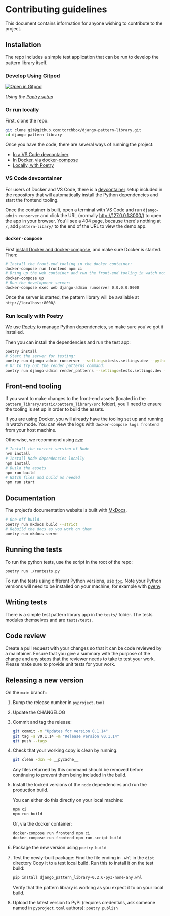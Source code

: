 # Contributing guidelines

This document contains information for anyone wishing to contribute to the project.


## Installation

The repo includes a simple test application that can be run to develop the pattern library itself.

### Develop Using Gitpod

[![Open in Gitpod](https://gitpod.io/button/open-in-gitpod.svg)](https://gitpod.io/#https://github.com/torchbox/django-pattern-library) 

*Using the [Poetry setup](#run-locally-with-poetry)* 

### Or run locally

First, clone the repo:

```sh
git clone git@github.com:torchbox/django-pattern-library.git
cd django-pattern-library
```

Once you have the code, there are several ways of running the project:

- [In a VS Code devcontainer](#vs-code-devcontainer)
- [In Docker, via docker-compose](#docker-compose)
- [Locally, with Poetry](#run-locally-with-poetry)

### VS Code devcontainer

For users of Docker and VS Code, there is a [devcontainer](https://code.visualstudio.com/docs/remote/containers) setup included in the repository
that will automatically install the Python dependencies and start the frontend tooling.

Once the container is built, open a terminal with VS Code and run `django-admin runserver` and click the URL (normally http://127.0.0.1:8000/) to open the app in your browser. You'll see a 404 page, because there's nothing at `/`, add `pattern-libary/` to the end of the URL to view the demo app.

### `docker-compose`

First [install Docker and docker-compose](https://docs.docker.com/compose/install/), and make sure Docker is started. Then:

```sh
# Install the front-end tooling in the docker container:
docker-compose run frontend npm ci
# Bring up the web container and run the front-end tooling in watch mode:
docker-compose up
# Run the development server:
docker-compose exec web django-admin runserver 0.0.0.0:8000
```

Once the server is started, the pattern library will be available at `http://localhost:8000/`.

### Run locally with Poetry

We use [Poetry](https://python-poetry.org/docs/) to manage Python dependencies, so make sure you've got it installed.

Then you can install the dependencies and run the test app:

```sh
poetry install
# Start the server for testing:
poetry run django-admin runserver --settings=tests.settings.dev --pythonpath=.
# Or to try out the render_patterns command:
poetry run django-admin render_patterns --settings=tests.settings.dev --pythonpath=. --dry-run --verbosity 2
```

## Front-end tooling

If you want to make changes to the front-end assets (located in the `pattern_library/static/pattern_library/src` folder), you'll need to ensure the tooling is set up in order to build the assets.

If you are using Docker, you will already have the tooling set up and running in watch mode. You can view the logs with `docker-compose logs frontend` from your host machine.

Otherwise, we recommend using [`nvm`](https://github.com/nvm-sh/nvm):

```sh
# Install the correct version of Node
nvm install
# Install Node dependencies locally
npm install
# Build the assets
npm run build
# Watch files and build as needed
npm run start
```

## Documentation

The project’s documentation website is built with [MkDocs](https://www.mkdocs.org/).

```sh
# One-off build.
poetry run mkdocs build --strict
# Rebuild the docs as you work on them
poetry run mkdocs serve
```

## Running the tests

To run the python tests, use the script in the root of the repo:

```sh
poetry run ./runtests.py
```

To run the tests using different Python versions, use [`tox`](https://tox.readthedocs.io/). Note your Python versions will need to be installed on your machine, for example with [pyenv](https://github.com/pyenv/pyenv).

## Writing tests

There is a simple test pattern library app in the `tests/` folder. The tests modules themselves and are `tests/tests`.

## Code review

Create a pull request with your changes so that it can be code reviewed by a maintainer. Ensure that you give a summary with the purpose of the change and any steps that the reviewer needs to take to test your work. Please make sure to provide unit tests for your work.

## Releasing a new version

On the `main` branch:

1. Bump the release number in `pyproject.toml`
2. Update the CHANGELOG
3. Commit and tag the release:
   ```sh
   git commit -m "Updates for version 0.1.14"
   git tag -a v0.1.14 -m "Release version v0.1.14"
   git push --tags
   ```
4. Check that your working copy is clean by running:
   ```sh
   git clean -dxn -e __pycache__
   ```
   Any files returned by this command should be removed before continuing to prevent them being included in the build.
5. Install the locked versions of the `node` dependencies and run the production build.

   You can either do this directly on your local machine:

   ```sh
   npm ci
   npm run build
   ```

   Or, via the docker container:

   ```sh
   docker-compose run frontend npm ci
   docker-compose run frontend npm run-script build
   ```

6. Package the new version using `poetry build`

7. Test the newly-built package:
   Find the file ending in `.whl` in the `dist` directory
   Copy it to a test local build.
   Run this to install it on the test build:

   ```sh
   pip install django_pattern_library-0.2.6-py3-none-any.whl
   ```

   Verify that the pattern library is working as you expect it to on your local build.

8. Upload the latest version to PyPI (requires credentials, ask someone named in `pyproject.toml` authors): `poetry publish`
